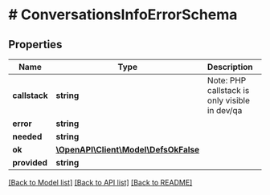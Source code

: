 # # ConversationsInfoErrorSchema

## Properties

Name | Type | Description | Notes
------------ | ------------- | ------------- | -------------
**callstack** | **string** | Note: PHP callstack is only visible in dev/qa | [optional]
**error** | **string** |  |
**needed** | **string** |  | [optional]
**ok** | [**\OpenAPI\Client\Model\DefsOkFalse**](DefsOkFalse.md) |  |
**provided** | **string** |  | [optional]

[[Back to Model list]](../../README.md#models) [[Back to API list]](../../README.md#endpoints) [[Back to README]](../../README.md)
